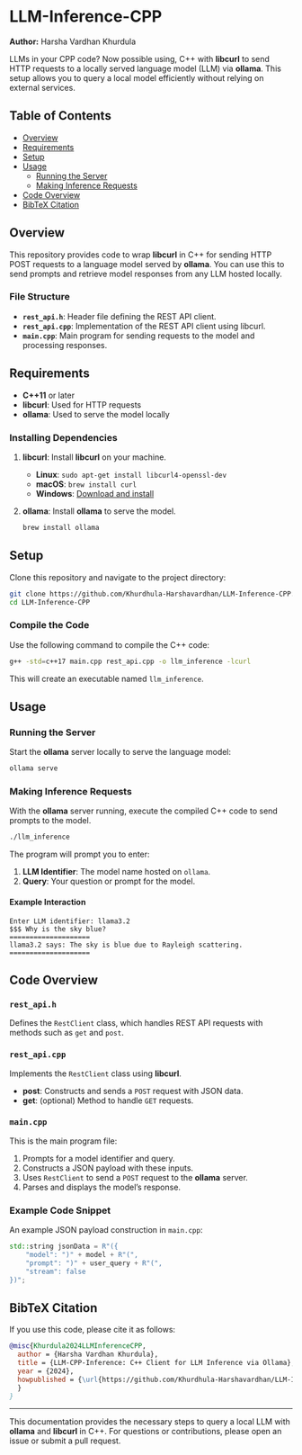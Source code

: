 
# LLM-Inference-CPP

**Author:** Harsha Vardhan Khurdula

LLMs in your CPP code? Now possible using, C++ with **libcurl** to send HTTP requests to a locally served language model (LLM) via **ollama**. This setup allows you to query a local model efficiently without relying on external services.

## Table of Contents

- [Overview](#overview)
- [Requirements](#requirements)
- [Setup](#setup)
- [Usage](#usage)
  - [Running the Server](#running-the-server)
  - [Making Inference Requests](#making-inference-requests)
- [Code Overview](#code-overview)
- [BibTeX Citation](#bibtex-citation)

## Overview

This repository provides code to wrap **libcurl** in C++ for sending HTTP POST requests to a language model served by **ollama**. You can use this to send prompts and retrieve model responses from any LLM hosted locally.

### File Structure

- **`rest_api.h`**: Header file defining the REST API client.
- **`rest_api.cpp`**: Implementation of the REST API client using libcurl.
- **`main.cpp`**: Main program for sending requests to the model and processing responses.

## Requirements

- **C++11** or later
- **libcurl**: Used for HTTP requests
- **ollama**: Used to serve the model locally

### Installing Dependencies

1. **libcurl**: Install **libcurl** on your machine.
    - **Linux**: `sudo apt-get install libcurl4-openssl-dev`
    - **macOS**: `brew install curl`
    - **Windows**: [Download and install](https://curl.se/windows/)

2. **ollama**: Install **ollama** to serve the model.
    ```bash
    brew install ollama
    ```

## Setup

Clone this repository and navigate to the project directory:

```bash
git clone https://github.com/Khurdhula-Harshavardhan/LLM-Inference-CPP.git
cd LLM-Inference-CPP
```

### Compile the Code

Use the following command to compile the C++ code:

```bash
g++ -std=c++17 main.cpp rest_api.cpp -o llm_inference -lcurl
```

This will create an executable named `llm_inference`.

## Usage

### Running the Server

Start the **ollama** server locally to serve the language model:

```bash
ollama serve
```

### Making Inference Requests

With the **ollama** server running, execute the compiled C++ code to send prompts to the model.

```bash
./llm_inference
```

The program will prompt you to enter:
1. **LLM Identifier**: The model name hosted on `ollama`.
2. **Query**: Your question or prompt for the model.

#### Example Interaction

```plaintext
Enter LLM identifier: llama3.2
$$$ Why is the sky blue?
====================
llama3.2 says: The sky is blue due to Rayleigh scattering.
====================
```

## Code Overview

### `rest_api.h`

Defines the `RestClient` class, which handles REST API requests with methods such as `get` and `post`.

### `rest_api.cpp`

Implements the `RestClient` class using **libcurl**.

- **post**: Constructs and sends a `POST` request with JSON data.
- **get**: (optional) Method to handle `GET` requests.

### `main.cpp`

This is the main program file:
1. Prompts for a model identifier and query.
2. Constructs a JSON payload with these inputs.
3. Uses `RestClient` to send a `POST` request to the **ollama** server.
4. Parses and displays the model’s response.

### Example Code Snippet

An example JSON payload construction in `main.cpp`:

```cpp
std::string jsonData = R"({
    "model": ")" + model + R"(",
    "prompt": ")" + user_query + R"(",
    "stream": false
})";
```

## BibTeX Citation

If you use this code, please cite it as follows:

```bibtex
@misc{Khurdula2024LLMInferenceCPP,
  author = {Harsha Vardhan Khurdula},
  title = {LLM-CPP-Inference: C++ Client for LLM Inference via Ollama},
  year = {2024},
  howpublished = {\url{https://github.com/Khurdhula-Harshavardhan/LLM-Inference-CPP}},
  }
}
```

--- 

This documentation provides the necessary steps to query a local LLM with **ollama** and **libcurl** in C++. For questions or contributions, please open an issue or submit a pull request.

